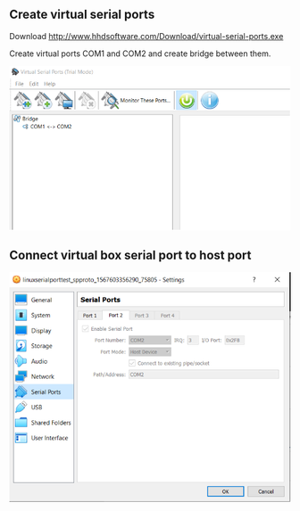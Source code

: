 ## Create virtual serial ports

Download http://www.hhdsoftware.com/Download/virtual-serial-ports.exe

Create virtual ports COM1 and COM2 and create bridge between them.

![alt text](vsp.png)

## Connect virtual box serial port to host port

![alt text](vbox.png)
